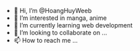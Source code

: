 - 👋 Hi, I’m @HoangHuyWeeb
- 👀 I’m interested in manga, anime
- 🌱 I’m currently learning web development
- 💞️ I’m looking to collaborate on ...
- 📫 How to reach me ...

